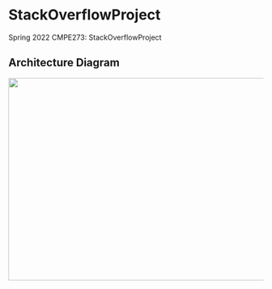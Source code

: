 # StackOverflowProject
Spring 2022 CMPE273: StackOverflowProject


## Architecture Diagram
<img src = "https://user-images.githubusercontent.com/87613567/167959283-6fff20ab-44ff-4c3c-a343-cf68e9cac063.png" width = 1700 height = 400 />



